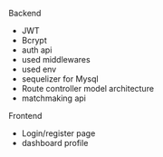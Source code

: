 Backend 

- JWT
- Bcrypt
- auth api
- used middlewares
- used env
- sequelizer for Mysql
- Route controller model architecture
- matchmaking api

Frontend

- Login/register page
- dashboard profile
